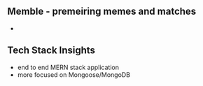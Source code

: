 ## Memble - premeiring memes and matches
 - 

## Tech Stack Insights
 - end to end MERN stack application
 - more focused on Mongoose/MongoDB
